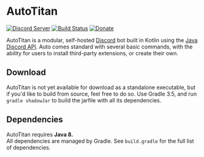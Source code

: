 # AutoTitan
[![Discord Server](https://discordapp.com/api/guilds/279777865434660865/widget.png?style=shield)](https://goo.gl/RGvvbM) [![Build Status](https://travis-ci.org/serebit/autotitan.svg?branch=master)](https://goo.gl/0Gm2gy) [![Donate](https://img.shields.io/badge/Donate-PayPal-green.svg)](https://goo.gl/OWpJxJ)

AutoTitan is a modular, self-hosted [Discord](https://discordapp.com) bot built in Kotlin using the 
[Java Discord API](https://github.com/DV8FromTheWorld/JDA). Auto comes standard with several basic commands, with the ability for users to install third-party extensions, or create their own.

## Download
AutoTitan is not yet available for download as a standalone executable, but if you'd like to build from source, feel free to do so. Use Gradle 3.5, and run `gradle shadowJar` to build the jarfile with all its dependencies.

## Dependencies
AutoTitan requires **Java 8.**<br>
All dependencies are managed by Gradle. See `build.gradle` for the full list of dependencies.
